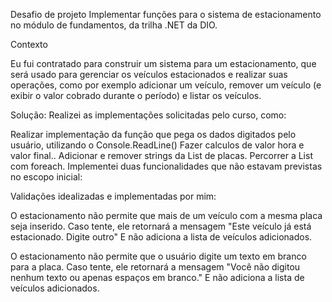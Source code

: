 Desafio de projeto
Implementar funções para o sistema de estacionamento no módulo de fundamentos, da trilha .NET da DIO.


Contexto

Eu fui contratado para construir um sistema para um estacionamento, que será usado para gerenciar os veículos estacionados e realizar suas operações, como por exemplo adicionar um veículo, remover um veículo (e exibir o valor cobrado durante o período) e listar os veículos.


Solução:
Realizei as implementações solicitadas pelo curso, como:



Realizar implementação da função que pega os dados digitados pelo usuário, utilizando o Console.ReadLine()
Fazer calculos de valor hora e valor final..
Adicionar e remover strings da List de placas.
Percorrer a List com foreach.
Implementei duas funcionalidades que não estavam previstas no escopo inicial:


Validações idealizadas e implementadas por mim:



O estacionamento não permite que mais de um veículo com a mesma placa seja inserido. Caso tente, ele retornará a mensagem "Este veículo já está estacionado. Digite outro" E não adiciona a lista de veículos adicionados.


O estacionamento não permite que o usuário digite um texto em branco para a placa. Caso tente, ele retornará a mensagem "Você não digitou nenhum texto ou apenas espaços em branco." E não adiciona a lista de veículos adicionados.
